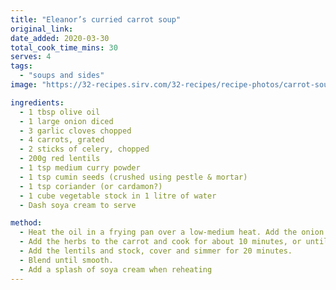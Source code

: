 ```yaml
---
title: "Eleanor’s curried carrot soup"
original_link:
date_added: 2020-03-30
total_cook_time_mins: 30
serves: 4
tags:
  - "soups and sides"
image: "https://32-recipes.sirv.com/32-recipes/recipe-photos/carrot-soup.png"

ingredients:
  - 1 tbsp olive oil
  - 1 large onion diced
  - 3 garlic cloves chopped
  - 4 carrots, grated
  - 2 sticks of celery, chopped
  - 200g red lentils
  - 1 tsp medium curry powder
  - 1 tsp cumin seeds (crushed using pestle & mortar)
  - 1 tsp coriander (or cardamon?)
  - 1 cube vegetable stock in 1 litre of water
  - Dash soya cream to serve

method:
  - Heat the oil in a frying pan over a low-medium heat. Add the onion and celery and cook for 8 mins until softened. Add the garlic and stir for 1 min before adding the carrot.
  - Add the herbs to the carrot and cook for about 10 minutes, or until softened.
  - Add the lentils and stock, cover and simmer for 20 minutes.
  - Blend until smooth.
  - Add a splash of soya cream when reheating
---
```

